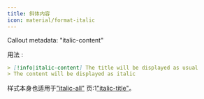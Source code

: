 ```yaml
---
title: 斜体内容
icon: material/format-italic
---
```


Callout metadata: "italic-content"

用法 :

```md
> [!info|italic-content] The title will be displayed as usual
> The content will be displayed as italic
```

样式本身也适用于["italic-all"](../combined-styling/page-18.md)
页:1["italic-title"](../title-styling/page-18.md)。

